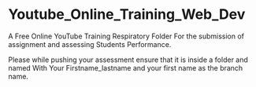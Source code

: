 # Youtube_Online_Training_Web_Dev
A Free Online YouTube Training Respiratory
 Folder For the submission of assignment and assessing Students Performance.


Please while pushing your assessment ensure that it is inside a folder and named 
With Your Firstname_lastname and your first name as the branch name.
